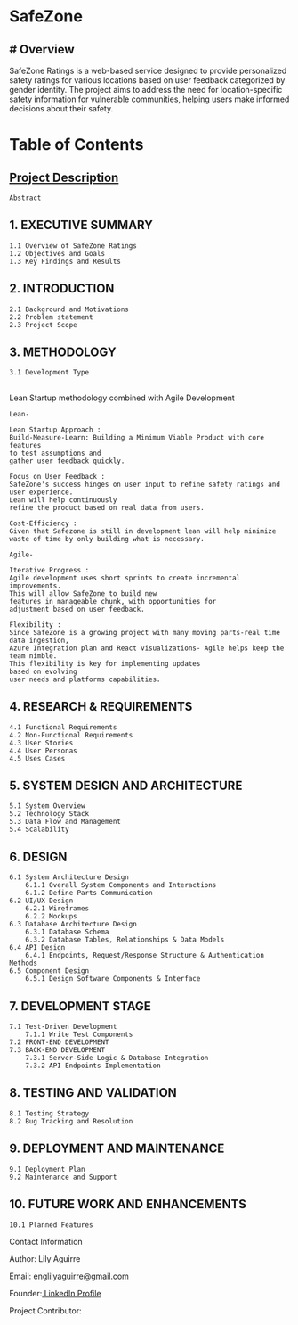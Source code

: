 # SafeZone


## # Overview


SafeZone Ratings is a web-based service designed to provide personalized safety ratings for various locations based on user feedback categorized by gender identity. The project aims to address the need for location-specific safety information for vulnerable communities, helping users make informed decisions about their safety.

# **Table of Contents**

## [Project Description](https://github.com/Lily-CS/SafeZone/tree/main/Project%20Introduction)
    Abstract
##  1. EXECUTIVE SUMMARY
    1.1 Overview of SafeZone Ratings
    1.2 Objectives and Goals
    1.3 Key Findings and Results
##  2. INTRODUCTION
    2.1 Background and Motivations
    2.2 Problem statement
    2.3 Project Scope

##  3. METHODOLOGY
    3.1 Development Type
##
   Lean Startup methodology combined with Agile Development

    Lean-

    Lean Startup Approach :
    Build-Measure-Learn: Building a Minimum Viable Product with core features
    to test assumptions and
    gather user feedback quickly.

    Focus on User Feedback :
    SafeZone's success hinges on user input to refine safety ratings and
    user experience.
    Lean will help continuously
    refine the product based on real data from users.

    Cost-Efficiency :
    Given that Safezone is still in development lean will help minimize waste of time by only building what is necessary.

    Agile-

    Iterative Progress :
    Agile development uses short sprints to create incremental improvements.
    This will allow SafeZone to build new
    features in manageable chunk, with opportunities for
    adjustment based on user feedback.

    Flexibility :
    Since SafeZone is a growing project with many moving parts-real time data ingestion,
    Azure Integration plan and React visualizations- Agile helps keep the team nimble.
    This flexibility is key for implementing updates
    based on evolving
    user needs and platforms capabilities.


##  4. RESEARCH & REQUIREMENTS
    4.1 Functional Requirements
    4.2 Non-Functional Requirements
    4.3 User Stories
    4.4 User Personas
    4.5 Uses Cases
##  5. SYSTEM DESIGN AND ARCHITECTURE
    5.1 System Overview
    5.2 Technology Stack
    5.3 Data Flow and Management
    5.4 Scalability
##  6. DESIGN
    6.1 System Architecture Design
        6.1.1 Overall System Components and Interactions
        6.1.2 Define Parts Communication
    6.2 UI/UX Design
        6.2.1 Wireframes
        6.2.2 Mockups
    6.3 Database Architecture Design
        6.3.1 Database Schema
        6.3.2 Database Tables, Relationships & Data Models
    6.4 API Design
        6.4.1 Endpoints, Request/Response Structure & Authentication Methods
    6.5 Component Design
        6.5.1 Design Software Components & Interface
##  7. DEVELOPMENT STAGE
    7.1 Test-Driven Development
        7.1.1 Write Test Components
    7.2 FRONT-END DEVELOPMENT
    7.3 BACK-END DEVELOPMENT
        7.3.1 Server-Side Logic & Database Integration
        7.3.2 API Endpoints Implementation
## 8. TESTING AND VALIDATION
    8.1 Testing Strategy
    8.2 Bug Tracking and Resolution
## 9. DEPLOYMENT AND MAINTENANCE
    9.1 Deployment Plan
    9.2 Maintenance and Support
## 10. FUTURE WORK AND ENHANCEMENTS
    10.1 Planned Features


Contact Information

Author: Lily Aguirre

Email: englilyaguirre@gmail.com

Founder:[ LinkedIn Profile](https://www.linkedin.com/in/lily-aguirre-9537a31a1/)

Project Contributor: